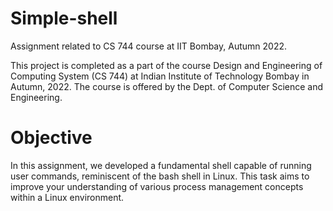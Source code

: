 # Simple-shell
Assignment related to CS 744 course at IIT Bombay, Autumn 2022.

This project is completed as a part of the course Design and Engineering of Computing System (CS 744) at Indian Institute of Technology Bombay in Autumn, 2022. The course is offered by the Dept. of Computer Science and Engineering.

# Objective

In this assignment, we developed a fundamental shell capable of running user commands, reminiscent of the bash shell in Linux. This task aims to improve your understanding of various process management concepts within a Linux environment.


